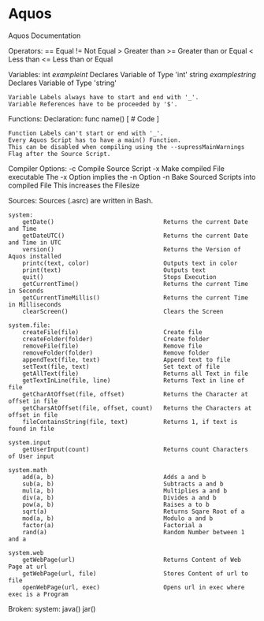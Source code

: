 # Aquos
Aquos Documentation

Operators:
    ==  Equal
    !=  Not Equal
    >   Greater than
    >=  Greater than or Equal
    <   Less than
    <=  Less than or Equal

Variables:
    int _exampleint_        Declares Variable of Type 'int'
    string _examplestring_  Declares Variable of Type 'string'

    Variable Labels always have to start and end with '_'.
    Variable References have to be proceeded by '$'.

Functions:
    Declaration:
        func name() [
            # Code
        ]
    
    Function Labels can't start or end with '_'.
    Every Aquos Script has to have a main() Function.
    This can be disabled when compiling using the --supressMainWarnings
    Flag after the Source Script.

Compiler Options:
    -c  Compile Source Script
    -x  Make compiled File executable
        The -x Option implies the -n Option
    -n  Bake Sourced Scripts into compiled File
        This increases the Filesize

Sources:
    Sources (.asrc) are written in Bash.

    system:
        getDate()                               Returns the current Date and Time
        getDateUTC()                            Returns the current Date and Time in UTC
        version()                               Returns the Version of Aquos installed
        printc(text, color)                     Outputs text in color
        print(text)                             Outputs text
        quit()                                  Stops Execution
        getCurrentTime()                        Returns the current Time in Seconds
        getCurrentTimeMillis()                  Returns the current Time in Milliseconds
        clearScreen()                           Clears the Screen

    system.file:
        createFile(file)                        Create file
        createFolder(folder)                    Create folder
        removeFile(file)                        Remove file
        removeFolder(folder)                    Remove folder
        appendText(file, text)                  Append text to file
        setText(file, text)                     Set text of file
        getAllText(file)                        Returns all Text in file
        getTextInLine(file, line)               Returns Text in line of file
        getCharAtOffset(file, offset)           Returns the Character at offset in file
        getCharsAtOffset(file, offset, count)   Returns the Characters at offset in file
        fileContainsString(file, text)          Returns 1, if text is found in file

    system.input
        getUserInput(count)                     Returns count Characters of User input

    system.math
        add(a, b)                               Adds a and b
        sub(a, b)                               Subtracts a and b
        mul(a, b)                               Multiplies a and b
        div(a, b)                               Divides a and b
        pow(a, b)                               Raises a to b
        sqrt(a)                                 Returns Sqare Root of a
        mod(a, b)                               Modulo a and b
        factor(a)                               Factorial a
        rand(a)                                 Random Number between 1 and a

    system.web
        getWebPage(url)                         Returns Content of Web Page at url
        getWebPage(url, file)                   Stores Content of url to file
        openWebPage(url, exec)                  Opens url in exec where exec is a Program

Broken:
    system:
        java()
        jar()
